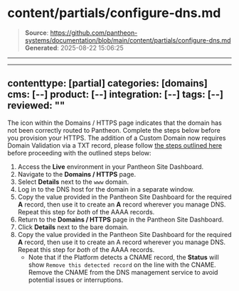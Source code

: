 # content/partials/configure-dns.md

> **Source**: https://github.com/pantheon-systems/documentation/blob/main/content/partials/configure-dns.md
> **Generated**: 2025-08-22 15:06:25

---

---
contenttype: [partial]
categories: [domains]
cms: [--]
product: [--]
integration: [--]
tags: [--]
reviewed: ""
---

The <Icon icon="triangleExclamation" /> icon within the Domains / HTTPS page indicates that the domain has not been correctly routed to Pantheon. Complete the steps below before you provision your HTTPS. The addition of a Custom Domain now requires Domain Validation via a TXT record, please follow [the steps outlined here](/guides/domains/custom-domains) before proceeding with the outlined steps below:

1. Access the **<Icon icon="wavePulse" /> Live** environment in your Pantheon Site Dashboard.
1. Navigate to the **<Icon icon="global" /> Domains / HTTPS** page.
1. Select **Details** next to the `www` domain.
1. Log in to the DNS host for the domain in a separate window.
1. Copy the value provided in the Pantheon Site Dashboard for the required **A** record, then use it to create an **A** record wherever you manage DNS. Repeat this step for <i>both</i> of the AAAA records.
1. Return to the **<Icon icon="global" /> Domains / HTTPS** page in the Pantheon Site Dashboard.
1. Click **Details** next to the bare domain.
1. Copy the value provided in the Pantheon Site Dashboard for the required **A** record, then use it to create an A record wherever you manage DNS. Repeat this step for <i>both</i> of the AAAA records.
   - Note that if the Platform detects a CNAME record, the **Status** will show `Remove this detected record` on the line with the CNAME. Remove the CNAME from the DNS management service to avoid potential issues or interruptions.
